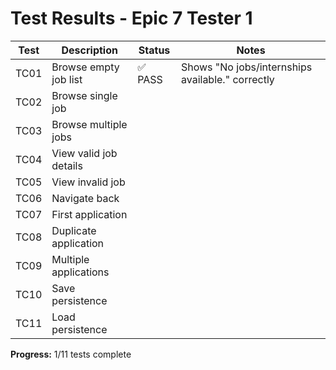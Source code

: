 # Test Results - Epic 7 Tester 1

| Test | Description | Status | Notes |
|------|-------------|--------|-------|
| TC01 | Browse empty job list | ✅ PASS | Shows "No jobs/internships available." correctly |
| TC02 | Browse single job | | |
| TC03 | Browse multiple jobs | | |
| TC04 | View valid job details | | |
| TC05 | View invalid job | | |
| TC06 | Navigate back | | |
| TC07 | First application | | |
| TC08 | Duplicate application | | |
| TC09 | Multiple applications | | |
| TC10 | Save persistence | | |
| TC11 | Load persistence | | |

**Progress:** 1/11 tests complete
